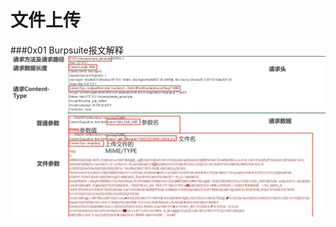 # 文件上传
###0x01 Burpsuite报文解释
![](/assets/165BC275DAF6A223E3B8A8BCAE7406E5.jpg)
&nbsp;&nbsp;&nbsp;&nbsp;&nbsp;&nbsp;&nbsp;&nbsp;&nbsp;&nbsp;&nbsp;&nbsp;&nbsp;&nbsp;&nbsp;



